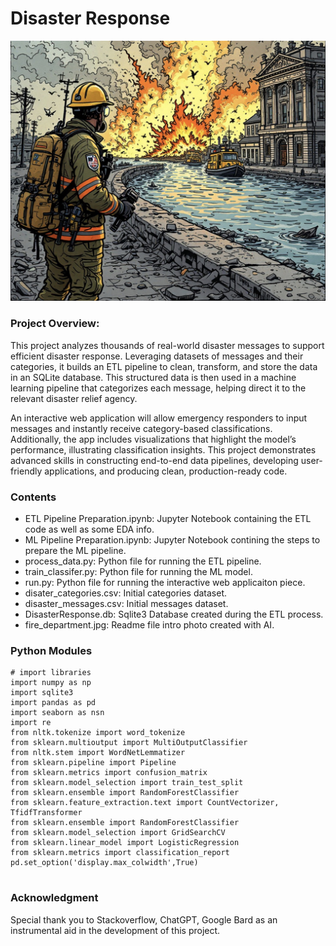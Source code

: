 # Disaster Response
![Image](fire_department.jpg)
###  **Project Overview:**
This project analyzes thousands of real-world disaster messages to support efficient disaster response. Leveraging datasets of messages and their categories, it builds an ETL pipeline to clean, transform, and store the data in an SQLite database. This structured data is then used in a machine learning pipeline that categorizes each message, helping direct it to the relevant disaster relief agency.

An interactive web application will allow emergency responders to input messages and instantly receive category-based classifications. Additionally, the app includes visualizations that highlight the model’s performance, illustrating classification insights. This project demonstrates advanced skills in constructing end-to-end data pipelines, developing user-friendly applications, and producing clean, production-ready code.

### Contents
- ETL Pipeline Preparation.ipynb: Jupyter Notebook containing the ETL code as well as some EDA info.
- ML Pipeline Preparation.ipynb: Jupyter Notebook contining the steps to prepare the ML pipeline.
- process_data.py: Python file for running the ETL pipeline.
- train_classifer.py: Python file for running the ML model.
- run.py: Python file for running the interactive web applicaiton piece. 
- disater_categories.csv: Initial categories dataset.
- disaster_messages.csv: Initial messages dataset.
- DisasterResponse.db: Sqlite3 Database created during the ETL process.
- fire_department.jpg: Readme file intro photo created with AI.

### Python Modules
```
# import libraries
import numpy as np
import sqlite3
import pandas as pd
import seaborn as nsn
import re
from nltk.tokenize import word_tokenize
from sklearn.multioutput import MultiOutputClassifier
from nltk.stem import WordNetLemmatizer
from sklearn.pipeline import Pipeline
from sklearn.metrics import confusion_matrix
from sklearn.model_selection import train_test_split
from sklearn.ensemble import RandomForestClassifier
from sklearn.feature_extraction.text import CountVectorizer, TfidfTransformer
from sklearn.ensemble import RandomForestClassifier
from sklearn.model_selection import GridSearchCV
from sklearn.linear_model import LogisticRegression
from sklearn.metrics import classification_report
pd.set_option('display.max_colwidth',True)


```
### Acknowledgment
Special thank you to Stackoverflow, ChatGPT, Google Bard as an instrumental aid in the development of this project.
